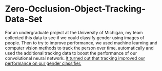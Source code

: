 # Zero-Occlusion-Object-Tracking-Data-Set

For an undergraduate project at the University of Michigan, my team collected this data to see if we could classify gender using images of people. Then to try to improve performance, we used machine learning and computer vision methods to track the person over time, automatically and used the additional tracking data to boost the performance of our convolutional neural network. [It turned out that tracking improved our performance on our gender classifier.](https://csbuja.github.io/documents/EECS%20445%20Poster.pdf)
